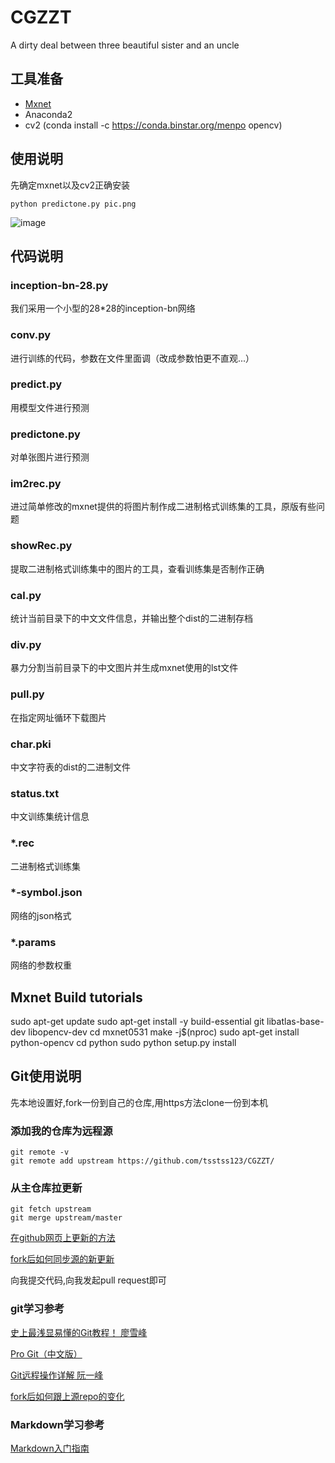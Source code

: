 # CGZZT
A dirty deal between three beautiful sister and an uncle

## 工具准备

- [Mxnet](https://github.com/dmlc/mxnet/releases)
- Anaconda2
- cv2 (conda install -c https://conda.binstar.org/menpo opencv)

## 使用说明

先确定mxnet以及cv2正确安装

```
python predictone.py pic.png
```

![image](https://github.com/tsstss123/CGZZT/raw/master/screenshot.png)

## 代码说明

### inception-bn-28.py

我们采用一个小型的28*28的inception-bn网络

### conv.py

进行训练的代码，参数在文件里面调（改成参数怕更不直观...）

### predict.py

用模型文件进行预测

### predictone.py

对单张图片进行预测

### im2rec.py

进过简单修改的mxnet提供的将图片制作成二进制格式训练集的工具，原版有些问题

### showRec.py

提取二进制格式训练集中的图片的工具，查看训练集是否制作正确

### cal.py

统计当前目录下的中文文件信息，并输出整个dist的二进制存档

### div.py

暴力分割当前目录下的中文图片并生成mxnet使用的lst文件

### pull.py

在指定网址循环下载图片

### char.pki

中文字符表的dist的二进制文件

### status.txt

中文训练集统计信息

### *.rec

二进制格式训练集

### *-symbol.json

网络的json格式

### *.params

网络的参数权重

## Mxnet Build tutorials

sudo apt-get update
sudo apt-get install -y build-essential git libatlas-base-dev libopencv-dev
cd mxnet0531
make -j$(nproc)
sudo apt-get install python-opencv
cd python
sudo python setup.py install

## Git使用说明

先本地设置好,fork一份到自己的仓库,用https方法clone一份到本机

### 添加我的仓库为远程源

```
git remote -v
git remote add upstream https://github.com/tsstss123/CGZZT/
```

### 从主仓库拉更新

```
git fetch upstream
git merge upstream/master
```

[在github网页上更新的方法](https://www.zhihu.com/question/20393785/answer/30725725)

[fork后如何同步源的新更新](https://segmentfault.com/q/1010000002590371)

向我提交代码,向我发起pull request即可

### git学习参考

[史上最浅显易懂的Git教程！ 廖雪峰](http://www.liaoxuefeng.com/wiki/0013739516305929606dd18361248578c67b8067c8c017b000)

[Pro Git（中文版）](http://git.oschina.net/progit/)

[Git远程操作详解 阮一峰](http://www.ruanyifeng.com/blog/2014/06/git_remote.html)

[fork后如何跟上源repo的变化](https://segmentfault.com/q/1010000002590371)

### Markdown学习参考

[Markdown入门指南](http://www.jianshu.com/p/1e402922ee32)
